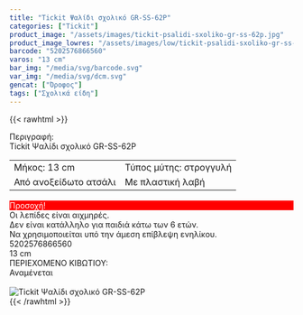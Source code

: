 ```yaml
---
title: "Tickit Ψαλίδι σχολικό GR-SS-62P"
categories: ["Tickit"]
product_image: "/assets/images/tickit-psalidi-sxoliko-gr-ss-62p.jpg"
product_image_lowres: "/assets/images/low/tickit-psalidi-sxoliko-gr-ss-62p.jpg"
barcode: "5202576866560"
varos: "13 cm"
bar_img: "/media/svg/barcode.svg"
var_img: "/media/svg/dcm.svg"
gencat: ["Όροφος"]
tags: ["Σχολικά είδη"]
---
```

{{< rawhtml >}}

<div class="sload710"><div class="product"><div id="sistatika">Περιγραφή:</div><div class="alltext">Tickit Ψαλίδι σχολικό GR-SS-62P</div><table id="diatable" style="margin-bottom:18px"><tbody><tr><td>Μήκος: 13 cm</td><td>Τύπος μύτης: στρογγυλή</td></tr><tr><td>Από ανοξείδωτο ατσάλι</td><td>Με πλαστική λαβή</td></tr></tbody></table><div id="loipa" style="background:red;color:#fff">Προσοχή!</div><div class="alltext">Οι λεπίδες είναι αιχμηρές.<br>Δεν είναι κατάλληλο για παιδιά κάτω των 6 ετών.<br>Να χρησιμοποιείται υπό την άμεση επίβλεψη ενηλίκου.</div><div id="barcode"><div id="barimage1"></div><span id="bartext">5202576866560</span></div><div id="varos"><div id="dimimg"></div><span id="varostext">13 cm</span></div><div id="kivotio">ΠΕΡΙΕΧΟΜΕΝΟ ΚΙΒΩΤΙΟΥ:<br>Αναμένεται</div><br><div class="pimg"><img alt="Tickit Ψαλίδι σχολικό GR-SS-62P" title="Tickit Ψαλίδι σχολικό GR-SS-62P" src="/assets/images/tickit-psalidi-sxoliko-gr-ss-62p.jpg"></div></div></div>
{{< /rawhtml >}}


